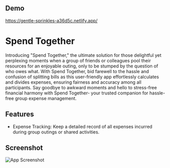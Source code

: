 ## Demo

https://gentle-sprinkles-a36d5c.netlify.app/

# Spend Together

Introducing "Spend Together," the ultimate solution for those delightful yet perplexing moments when a group of friends or colleagues pool their resources for an enjoyable outing, only to be stumped by the question of who owes what. With Spend Together, bid farewell to the hassle and confusion of splitting bills as this user-friendly app effortlessly calculates and divides expenses, ensuring fairness and accuracy among all participants. Say goodbye to awkward moments and hello to stress-free financial harmony with Spend Together- your trusted companion for hassle-free group expense management.

## Features

- Expense Tracking: Keep a detailed record of all expenses incurred during group outings or shared activities.

## Screenshot 

![App Screenshot](https://i.ibb.co/8sfsQc5/Screenshot-2023-05-25-00-52-42-639-com-android-chrome.jpg)

